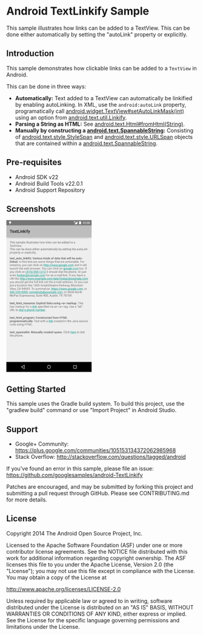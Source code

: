 Android TextLinkify Sample
===================================

This sample illustrates how links can be added to a TextView. This can be done either
automatically by setting the "autoLink" property or explicitly.

Introduction
------------

This sample demonstrates how clickable links can be added to a `TextView` in Android.

This can be done in three ways:

- **Automatically:** Text added to a TextView can automatically be linkified by enabling
autoLinking. In XML, use the `android:autoLink` property, programatically call
[android.widget.TextView#setAutoLinkMask(int)][1] using an option from
[android.text.util.Linkify][2].
- **Parsing a String as HTML:** See [android.text.Html#fromHtml(String)][3].
- **Manually by constructing a [android.text.SpannableString][4]:** Consisting of
[android.text.style.StyleSpan][5] and [android.text.style.URLSpan][6] objects that
are contained within a [android.text.SpannableString][7].

[1]: http://developer.android.com/reference/android/widget/TextView.html#setAutoLinkMask(int)
[2]: http://developer.android.com/reference/android/text/util/Linkify.html
[3]: http://developer.android.com/reference/android/text/Html.html#fromHtml(java.lang.String)
[4]: http://developer.android.com/reference/android/text/SpannableString.html
[5]: http://developer.android.com/reference/android/text/style/StyleSpan.html
[6]: http://developer.android.com/reference/android/text/style/URLSpan.html
[7]: http://developer.android.com/reference/android/text/SpannableString.html

Pre-requisites
--------------

- Android SDK v22
- Android Build Tools v22.0.1
- Android Support Repository

Screenshots
-------------

<img src="screenshots/main.png" height="400" alt="Screenshot"/> 

Getting Started
---------------

This sample uses the Gradle build system. To build this project, use the
"gradlew build" command or use "Import Project" in Android Studio.

Support
-------

- Google+ Community: https://plus.google.com/communities/105153134372062985968
- Stack Overflow: http://stackoverflow.com/questions/tagged/android

If you've found an error in this sample, please file an issue:
https://github.com/googlesamples/android-TextLinkify

Patches are encouraged, and may be submitted by forking this project and
submitting a pull request through GitHub. Please see CONTRIBUTING.md for more details.

License
-------

Copyright 2014 The Android Open Source Project, Inc.

Licensed to the Apache Software Foundation (ASF) under one or more contributor
license agreements.  See the NOTICE file distributed with this work for
additional information regarding copyright ownership.  The ASF licenses this
file to you under the Apache License, Version 2.0 (the "License"); you may not
use this file except in compliance with the License.  You may obtain a copy of
the License at

http://www.apache.org/licenses/LICENSE-2.0

Unless required by applicable law or agreed to in writing, software
distributed under the License is distributed on an "AS IS" BASIS, WITHOUT
WARRANTIES OR CONDITIONS OF ANY KIND, either express or implied.  See the
License for the specific language governing permissions and limitations under
the License.
